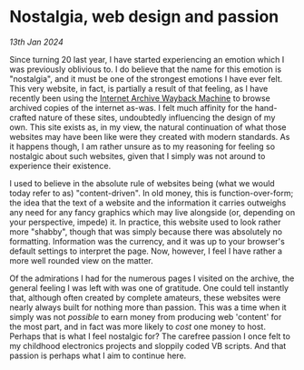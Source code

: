 # Nostalgia, web design and passion
*13th Jan 2024*

Since turning 20 last year, I have started experiencing an emotion which I was previously oblivious to. I do believe that the name for this emotion is "nostalgia", and it must be one of the strongest emotions I have ever felt. This very website, in fact, is partially a result of that feeling, as I have recently been using the [Internet Archive Wayback Machine](https://web.archive.org/) to browse archived copies of the internet as-was. I felt much affinity for the hand-crafted nature of these sites, undoubtedly influencing the design of my own. This site exists as, in my view, the natural continuation of what those websites may have been like were they created with modern standards. As it happens though, I am rather unsure as to my reasoning for feeling so nostalgic about such websites, given that I simply was not around to experience their existence.

I used to believe in the absolute rule of websites being (what we would today refer to as) "content-driven". In old money, this is function-over-form; the idea that the text of a website and the information it carries outweighs any need for any fancy graphics which may live alongside (or, depending on your perspective, impede) it. In practice, this website used to look rather more "shabby", though that was simply because there was absolutely no formatting. Information was the currency, and it was up to your browser's default settings to interpret the page. Now, however, I feel I have rather a more well rounded view on the matter.

Of the admirations I had for the numerous pages I visited on the archive, the general feeling I was left with was one of gratitude. One could tell instantly that, although often created by complete amateurs, these websites were nearly always built for nothing more than passion. This was a time when it simply was not *possible* to earn money from producing web 'content' for the most part, and in fact was more likely to *cost* one money to host. Perhaps that is what I feel nostalgic for? The carefree passion I once felt to my childhood electronics projects and sloppily coded VB scripts. And that passion is perhaps what I aim to continue here.